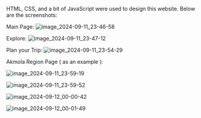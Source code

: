 HTML, CSS, and a bit of JavaScript were used to design this website. Below are the screenshots:

Main Page:
![image_2024-09-11_23-46-58](https://github.com/user-attachments/assets/48f0b341-842e-4648-bc20-88871e2842e4)

Explore:
![image_2024-09-11_23-47-12](https://github.com/user-attachments/assets/d22311ea-4487-4a33-9c34-752567f4972c)

Plan your Trip:
![image_2024-09-11_23-54-29](https://github.com/user-attachments/assets/e08de842-efcc-46de-9eea-41c11b8855d6)

Akmola Region Page ( as an example ):

![image_2024-09-11_23-59-19](https://github.com/user-attachments/assets/9a638a05-5177-4a81-9ce2-9892e41e0114)

![image_2024-09-11_23-59-52](https://github.com/user-attachments/assets/e164089f-db44-4e53-8023-3ca0df7ce9fa)

![image_2024-09-12_00-00-42](https://github.com/user-attachments/assets/3ef13ec7-4572-4efd-ab3b-35ca8ff8b50f)

![image_2024-09-12_00-01-49](https://github.com/user-attachments/assets/ecbf79dc-ddb9-482e-b02f-99620ee6423a)
